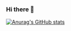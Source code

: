 ### Hi there 👋
[![Anurag's GitHub stats](https://github-readme-stats.vercel.app/api?username=wole-abraham)](https://github.com/anuraghazra/github-readme-stats)
<!--
**wole-abraham/wole-abraham** is a ✨ _special_ ✨ repository because its `README.md` (this file) appears on your GitHub profile.

Here are some ideas to get you started:

- 🔭 I’m currently working on ...
- 🌱 I’m currently learning ...
- 👯 I’m looking to collaborate on ...
- 🤔 I’m looking for help with ...
- 💬 Ask me about ...
- 📫 How to reach me: ...
- 😄 Pronouns: ...
- ⚡ Fun fact: ...
-->
